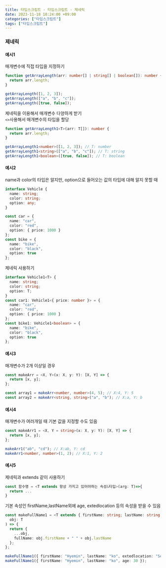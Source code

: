 ```yaml
---
title: 타입스크립트 - 타입스크립트 - 제네릭
date: 2023-11-18 18:24:00 +09:00
categories: ["타입스크립트"]
tags: ["타입스크립트"]
---
```


### 제네릭

#### 예시1

매개변수에 직접 타입을 지정하기

```ts
function getArrayLength(arr: number[] | string[] | boolean[]): number {
  return arr.length;
}

getArrayLength([1, 2, 3]);
getArrayLength(["a", "b", "c"]);
getArrayLength([true, false]);
```

제네릭을 이용해서 매개변수 다양하게 받기  
`<>`사용해서 매개변수의 타입을 할당

```ts
function getArrayLength1<T>(arr: T[]): number {
  return arr.length;
}

getArrayLength1<number>([1, 2, 3]); // T: number
getArrayLength1<string>(["a", "b", "c"]); // T: string
getArrayLength1<boolean>([true, false]); // T: boolean
```

#### 예시2

name과 color의 타입은 알지만, option으로 들어오는 값의 타입에 대해 알지 못할 때

```ts
interface Vehicle {
  name: string;
  color: string;
  option: any;
}

const car = {
  name: "car",
  color: "red",
  option: { price: 1000 }
};
const bike = {
  name: "bike",
  color: "black",
  option: true
};
```

제네릭 사용하기

```ts
interface Vehicle1<T> {
  name: string;
  color: string;
  option: T;
}
const car1: Vehicle1<{ price: number }> = {
  name: "car",
  color: "red",
  option: { price: 1000 }
};
const bike1: Vehicle1<boolean> = {
  name: "bike",
  color: "black",
  option: true
};
```

#### 예시3

매개변수가 2개 이상일 경우

```ts
const makeArr = <X, Y>(x: X, y: Y): [X, Y] => {
  return [x, y];
};

const array1 = makeArr<number, number>(4, 5); // X:4, Y: 5
const array2 = makeArr<string, string>("a", "b"); // X:a, Y: b
```

#### 예시4

매개변수가 여러개일 때 기본 값을 지정할 수도 있음

```ts
const makeArr1 = <X, Y = string>(x: X, y: Y): [X, Y] => {
  return [x, y];
};

makeArr1("ab", "cd"); // X:ab, Y: cd
makeArr1<number, number>(1, 2); // X:1, Y: 2
```

#### 예시5

제네릭과 extends 같이 사용하기

```ts
const 함수명 = <T extends 항상 가지고 있어야하는 속성&타입>(arg: T)=>{
  return ...
}
```

기본 속성인 firstName,lastName외에 age, extedlocation 등의 속성을 받을 수 있음

```ts
const makeFullName1 = <T extends { firstName: string; lastName: string }>(
  obj: T
) => {
  return {
    ...obj,
    fullName: obj.firstName + " " + obj.lastName
  };
};

makeFullName1({ firstName: "Hyemin", lastName: "ko", extedlocation: "Seoul" });
makeFullName1({ firstName: "Hyemin", lastName: "ko", age: 30 });
```
